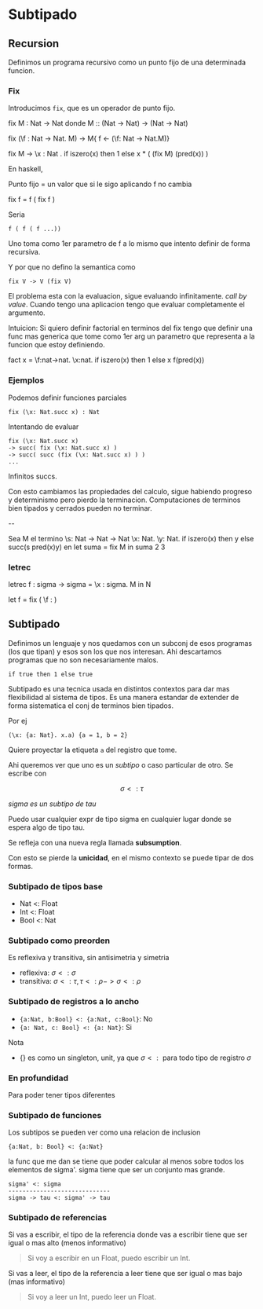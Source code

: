 # Subtipado

## Recursion

Definimos un programa recursivo como un punto fijo de una determinada funcion.

### Fix

Introducimos `fix`, que es un operador de punto fijo.

fix M : Nat -> Nat donde M :: (Nat -> Nat) -> (Nat -> Nat)

fix (\f : Nat -> Nat. M) -> M{ f <- (\f: Nat -> Nat.M)}

fix M ->
    \x : Nat . if iszero(x) then 1 else x * ( (fix M) (pred(x)) )

En haskell,

Punto fijo = un valor que si le sigo aplicando f no cambia

fix f = f ( fix f )

Seria

    f ( f ( f ...))

Uno toma como 1er parametro de f a lo mismo que intento definir de forma
recursiva.

Y por que no defino la semantica como

    fix V -> V (fix V)

El problema esta con la evaluacion, sigue evaluando infinitamente. *call by
value*. Cuando tengo una aplicacion tengo que evaluar completamente el
argumento.

Intuicion: Si quiero definir factorial en terminos del fix tengo que definir una
func mas generica que tome como 1er arg un parametro que representa a la funcion
que estoy definiendo.

fact x = \f:nat->nat. \x:nat. if iszero(x) then 1 else x f(pred(x))

### Ejemplos

Podemos definir funciones parciales

    fix (\x: Nat.succ x) : Nat

Intentando de evaluar

    fix (\x: Nat.succ x)
    -> succ( fix (\x: Nat.succ x) )
    -> succ( succ (fix (\x: Nat.succ x) ) )
    ...

Infinitos succs.

Con esto cambiamos las propiedades del calculo, sigue habiendo progreso y
determinismo pero pierdo la terminacion. Computaciones de terminos bien tipados
y cerrados pueden no terminar.

--

Sea M el termino
    \s: Nat -> Nat -> Nat
      \x: Nat.
        \y: Nat.
          if iszero(x) then y else succ(s pred(x)y)
en
    let suma = fix M in suma 2 3

### letrec

letrec f : sigma -> sigma = \x : sigma. M in N

let f = fix ( \f : )

## Subtipado

Definimos un lenguaje y nos quedamos con un subconj de esos programas (los que
tipan) y esos son los que nos interesan. Ahi descartamos programas que no son
necesariamente malos.

    if true then 1 else true

Subtipado es una tecnica usada en distintos contextos para dar mas flexibilidad
al sistema de tipos. Es una manera estandar de extender de forma sistematica el
conj de terminos bien tipados.

Por ej

    (\x: {a: Nat}. x.a) {a = 1, b = 2}

Quiere proyectar la etiqueta `a` del registro que tome.

Ahi queremos ver que uno es un *subtipo* o caso particular de otro. Se escribe
con

$$\sigma <: \tau$$

*sigma es un subtipo de tau*

Puedo usar cualquier expr de tipo sigma en cualquier lugar donde se espera algo
de tipo tau.

Se refleja con una nueva regla llamada **subsumption**.

Con esto se pierde la **unicidad**, en el mismo contexto se puede tipar de dos
formas.

### Subtipado de tipos base

- Nat <: Float
- Int <: Float
- Bool <: Nat

### Subtipado como preorden

Es reflexiva y transitiva, sin antisimetria y simetria

- reflexiva: $\sigma <: \sigma$
- transitiva: $\sigma <: \tau, \tau <: \rho -> \sigma <: \rho$

### Subtipado de registros a lo ancho

- `{a:Nat, b:Bool} <: {a:Nat, c:Bool}`: No
- `{a: Nat, c: Bool} <: {a: Nat}`: Si

Nota

- {} es como un singleton, unit, ya que $\sigma <: {}$ para todo tipo de
  registro $\sigma$

### En profundidad

Para poder tener tipos diferentes

### Subtipado de funciones

Los subtipos se pueden ver como una relacion de inclusion

    {a:Nat, b: Bool} <: {a:Nat}

la func que me dan se tiene que poder calcular al menos sobre todos los
elementos de sigma'. sigma tiene que ser un conjunto mas grande.

```
sigma' <: sigma
-----------------------------
sigma -> tau <: sigma' -> tau
```

### Subtipado de referencias

Si vas a escribir, el tipo de la referencia donde vas a escribir tiene que ser
igual o mas alto (menos informativo)

> Si voy a escribir en un Float, puedo escribir un Int.

Si vas a leer, el tipo de la referencia a leer tiene que ser igual o mas bajo
(mas informativo)

> Si voy a leer un Int, puedo leer un Float.
